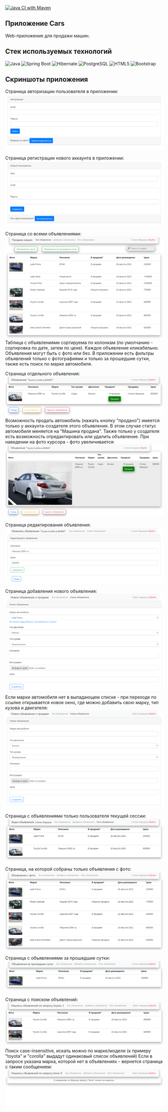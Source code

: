 [![Java CI with Maven](https://github.com/Insomn1ac/job4j_cars/actions/workflows/maven.yml/badge.svg)](https://github.com/Insomn1ac/job4j_cars/actions/workflows/maven.yml)


<a name="title"><h2>Приложение Cars</h2></a>

Web-приложение для продажи машин.

<a name="tech"><h2>Стек используемых технологий</h2></a>

![Java](https://img.shields.io/badge/Java-ED8B00?style=for-the-badge&logo=java&logoColor=white)
![Spring Boot](https://img.shields.io/badge/Spring-6DB33F?style=for-the-badge&logo=spring&logoColor=white)
![Hibernate](https://img.shields.io/badge/Hibernate-59666C?style=for-the-badge&logo=Hibernate&logoColor=white)
![PostgreSQL](https://img.shields.io/badge/PostgreSQL-316192?style=for-the-badge&logo=postgresql&logoColor=white)
![HTML5](https://img.shields.io/badge/HTML5-E34F26?style=for-the-badge&logo=html5&logoColor=white)
![Bootstrap](https://img.shields.io/badge/Bootstrap-563D7C?style=for-the-badge&logo=bootstrap&logoColor=white)

<a name="tech"><h2>Скриншоты приложения</h2></a>

Страница авторизации пользователя в приложении:
![authorizationPage](src/main/resources/attachments/authorizationPage.png)

Страница регистрации нового аккаунта в приложении:
![registrationPage](src/main/resources/attachments/registrationPage.png)

Страница со всеми объявлениями:
![allAds](src/main/resources/attachments/allAdvertisements.png)
Таблица с объявлениями сортируема по колонкам (по умолчанию - сортировка по дате, затем по цене). 
Каждое объявление кликабельно.
Объявления могут быть с фото или без.
В приложении есть фильтры объявлений только с фотографиями и только за прошедшие сутки,
также есть поиск по марке автомобиля.

Страница отдельного объявления:
![advertisement](src/main/resources/attachments/advertisement.png)
Возможность продать автомобиль (нажать кнопку "продано") имеется только у аккаунта-создателя этого объявления.
В этом случае статус автомобиля меняется на "Машина продана".
Также только у создателя есть возможность отредактировать или удалить объявление.
При наведении на фото курсора - фото увеличивается:
![adPhotoOnMouseOver](src/main/resources/attachments/adPhotoOnMouseOver.png)

Страница редактирования объявления:
![updateAdvertisement](src/main/resources/attachments/updateAd.png)

Страница добавления нового объявления:
![newAd](src/main/resources/attachments/newAdWithBrandFromList.png)
Если марки автомобиля нет в выпадающем списке - при переходе по ссылке открывается новое окно,
где можно добавить свою марку, тип кузова и двигателя:
![customAd](src/main/resources/attachments/newCustomAd.png)

Страница с объявлениями только пользователя текущей сессии:
![userAds](src/main/resources/attachments/userAds.png)

Страница, на которой собраны только объявления с фото:
![adsWithPhoto](src/main/resources/attachments/adsWithPhoto.png)

Страница с объявлениями за прошедшие сутки:
![pastDayAds](src/main/resources/attachments/pastDayAds.png)

Страница с поиском объявлений:
![successSearch](src/main/resources/attachments/searchByCarBrandPage.png)
Поиск case-insensitive, искать можно по марке/модели 
(к примеру "toyota" и "corolla" выдадут одинаковый список объявлений)
Если в запросе указана марка, которой нет в объявлениях - вернется страница с таким сообщением:
![failedSearch](src/main/resources/attachments/failedSearch.png)
